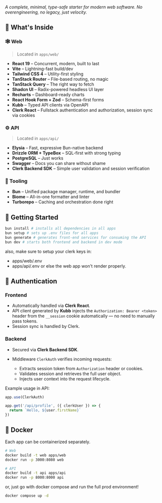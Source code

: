 *A complete, minimal, type-safe starter for modern web software. No overengineering, no legacy, just velocity.*

## 🧰 What's Inside

### 🕸 Web

> Located in `apps/web/`

* **React 19** – Concurrent, modern, built to last
* **Vite** – Lightning-fast build/dev
* **Tailwind CSS 4** – Utility-first styling
* **TanStack Router** – File-based routing, no magic
* **TanStack Query** – The right way to fetch
* **Shadcn UI** – Radix-powered headless UI layer
* **Recharts** – Dashboard-ready charts
* **React Hook Form + Zod** – Schema-first forms
* **Kubb** – Typed API clients via OpenAPI
* **Clerk React** – Fullstack authentication and authorization, session sync via cookies

### ⚙️ API

> Located in `apps/api/`

* **Elysia** – Fast, expressive Bun-native backend
* **Drizzle ORM + TypeBox** – SQL-first with strong typing
* **PostgreSQL** – Just works
* **Swagger** – Docs you can share without shame
* **Clerk Backend SDK** – Simple user validation and session verification

### 🧱 Tooling

* **Bun** – Unified package manager, runtime, and bundler
* **Biome** – All-in-one formatter and linter
* **Turborepo** – Caching and orchestration done right

## 🏃 Getting Started

```bash
bun install # installs all dependencies in all apps
bun setup # sets up .env files for all apps
bun generate # generates front-end services for consuming the API
bun dev # starts both frontend and backend in dev mode
```

also, make sure to setup your clerk keys in: 
- apps/web/.env 
- apps/api/.env
or else the web app won't render properly.

## 🔐 Authentication

### Frontend

* Automatically handled via **Clerk React**.
* API client generated by **Kubb** injects the `Authorization: Bearer <token>` header from the `__session` cookie automatically — no need to manually pass tokens.
* Session sync is handled by Clerk.

### Backend

* Secured via **Clerk Backend SDK**.
* Middleware `ClerkAuth` verifies incoming requests:

  * Extracts session token from `Authorization` header or cookies.
  * Validates session and retrieves the full user object.
  * Injects user context into the request lifecycle.

Example usage in API:

```ts
app.use(ClerkAuth)

app.get('/api/profile', ({ clerkUser }) => {
  return `Hello, ${user.firstName}`
})
```

## 🐳 Docker

Each app can be containerized separately.
```bash
# Web
docker build -t web apps/web
docker run -p 3000:8080 web

# API
docker build -t api apps/api
docker run -p 8000:8000 api
```

or, just go with docker compose and run the full prod environment!
```bash
docker compose up -d
```